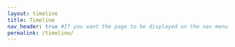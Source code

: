 ```yaml
---
layout: timeline
title: Timeline
nav_header: true #If you want the page to be displayed on the nav menu on top of the site, leave "true" here. If not, you can leave it blank.
permalink: /timeline/
---
```

